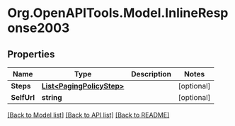 # Org.OpenAPITools.Model.InlineResponse2003
## Properties

Name | Type | Description | Notes
------------ | ------------- | ------------- | -------------
**Steps** | [**List&lt;PagingPolicyStep&gt;**](PagingPolicyStep.md) |  | [optional] 
**SelfUrl** | **string** |  | [optional] 

[[Back to Model list]](../README.md#documentation-for-models) [[Back to API list]](../README.md#documentation-for-api-endpoints) [[Back to README]](../README.md)

